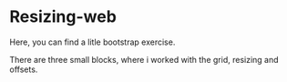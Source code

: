 # Resizing-web

Here, you can find a litle bootstrap exercise.

There are three small blocks, where i worked with the grid, resizing and offsets.